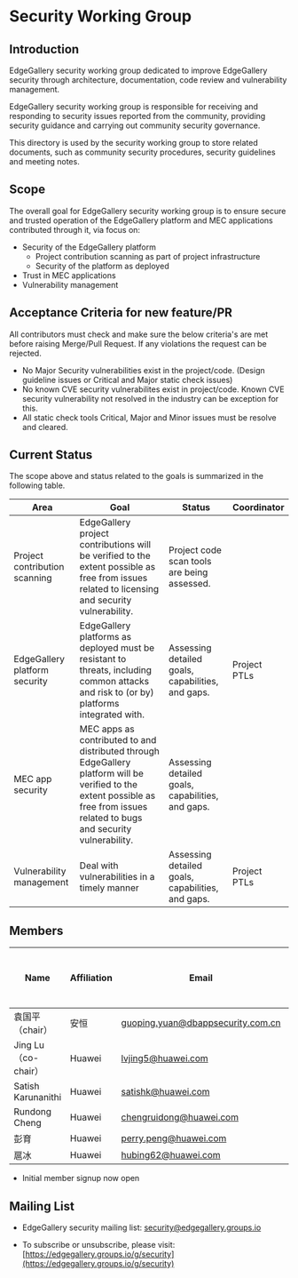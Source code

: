 # Security Working Group

## Introduction

EdgeGallery security working group dedicated to improve EdgeGallery security through architecture, documentation, code review and vulnerability management.

EdgeGallery security working group is responsible for receiving and responding to security issues reported from the community, providing security guidance and carrying out community security governance.

This directory is used by the security working group to store related documents, such as community security procedures, security guidelines and meeting notes.

## Scope

The overall goal for EdgeGallery security working group is to ensure secure and trusted operation of the EdgeGallery platform and MEC applications contributed through it, via focus on:

- Security of the EdgeGallery platform
  - Project contribution scanning as part of project infrastructure
  - Security of the platform as deployed
- Trust in MEC applications
- Vulnerability management

## Acceptance Criteria for new feature/PR

All contributors must check and make sure the below criteria's are met before raising Merge/Pull Request. If any violations the request can be rejected.

- No Major Security vulnerabilities exist in the project/code. (Design guideline issues or Critical and Major static check issues)
- No known CVE security vulnerabilites exist in project/code. Known CVE security vulnerability not resolved in the industry can be exception for this.
- All static check tools Critical, Major and Minor issues must be resolve and cleared.

## Current Status

The scope above and status related to the goals is summarized in the following table.

| **Area**                      | **Goal**                                                     | **Status**                                        | **Coordinator**                                              |
| ----------------------------- | ------------------------------------------------------------ | ------------------------------------------------- | ------------------------------------------------------------ |
| Project contribution scanning | EdgeGallery project contributions will be verified to the extent possible as free from issues related to licensing and security vulnerability. | Project code scan tools are being assessed.       |   |
| EdgeGallery platform security | EdgeGallery platforms as deployed must be resistant to threats, including common attacks and risk to (or by) platforms integrated with. | Assessing detailed goals, capabilities, and gaps. | Project PTLs                                                 |
| MEC app security              | MEC apps as contributed to and distributed through EdgeGallery platform will be verified to the extent possible as free from issues related to bugs and security vulnerability. | Assessing detailed goals, capabilities, and gaps. |                                                              |
| Vulnerability management      | Deal with vulnerabilities in a timely manner                 | Assessing detailed goals, capabilities, and gaps. | Project PTLs                                                 |

## Members
| **Name** | **Affiliation** | **Email**          |  **Self Nominate as Chair (Y/N)** | **Self Nominate as Co-Chair (Y/N)** |
|----------|-----------------|--------------------|-----------------------------------|-------------------------------------|
| 袁国平 （chair）  | 安恒          | guoping.yuan@dbappsecurity.com.cn |               -                   |                 -                   |
| Jing Lu （co-chair）  | Huawei          | lvjing5@huawei.com |               -                   |                 Y                   |
| Satish Karunanithi  | Huawei          | satishk@huawei.com |               -                    |                 -                   |
| Rundong Cheng  | Huawei          | chengruidong@huawei.com |               -                    |                 -       
| 彭育  | Huawei          | perry.peng@huawei.com |               -                    |                 -         |
| 扈冰  | Huawei          | hubing62@huawei.com   |               -                    |                 -         | 


* Initial member signup now open

## Mailing List

* EdgeGallery security mailing list: security@edgegallery.groups.io

* To subscribe or unsubscribe, please visit: [https://edgegallery.groups.io/g/security](https://edgegallery.groups.io/g/security)